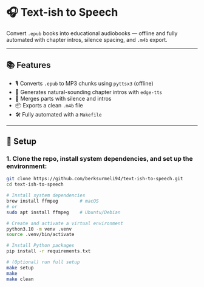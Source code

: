 # 🎧 Text-ish to Speech

Convert `.epub` books into educational audiobooks — offline and fully automated with chapter intros, silence spacing, and `.m4b` export.

---

## 📚 Features

- 🎙️ Converts `.epub` to MP3 chunks using `pyttsx3` (offline)
- 📢 Generates natural-sounding chapter intros with `edge-tts`
- 🧩 Merges parts with silence and intros
- 📦 Exports a clean `.m4b` file
- 🛠️ Fully automated with a `Makefile`

---

## 🚀 Setup

### 1. Clone the repo, install system dependencies, and set up the environment:

```bash
git clone https://github.com/berksurmeli94/text-ish-to-speech.git
cd text-ish-to-speech

# Install system dependencies
brew install ffmpeg        # macOS
# or
sudo apt install ffmpeg    # Ubuntu/Debian

# Create and activate a virtual environment
python3.10 -m venv .venv
source .venv/bin/activate

# Install Python packages
pip install -r requirements.txt

# (Optional) run full setup
make setup
make
make clean
